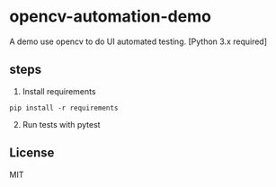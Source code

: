 # opencv-automation-demo
A demo use opencv to do UI automated testing. [Python 3.x required]

## steps

1. Install requirements
```
pip install -r requirements
```

2. Run tests with pytest

## License

MIT



